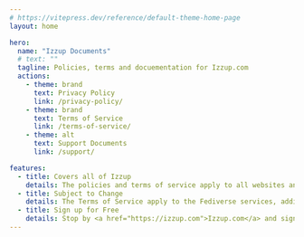 ```yaml
---
# https://vitepress.dev/reference/default-theme-home-page
layout: home

hero:
  name: "Izzup Documents"
  # text: ""
  tagline: Policies, terms and docuementation for Izzup.com
  actions:
    - theme: brand
      text: Privacy Policy
      link: /privacy-policy/
    - theme: brand
      text: Terms of Service
      link: /terms-of-service/
    - theme: alt
      text: Support Documents
      link: /support/

features:
  - title: Covers all of Izzup
    details: The policies and terms of service apply to all websites and services running under the izzup.com, and and subdomains.
  - title: Subject to Change
    details: The Terms of Service apply to the Fediverse services, additional services may have different terms.
  - title: Sign up for Free
    details: Stop by <a href="https://izzup.com">Izzup.com</a> and signup for your free <b><i>username</i>@izzup.com</b>, the easiest way to get on the Fediverse.
---
```


